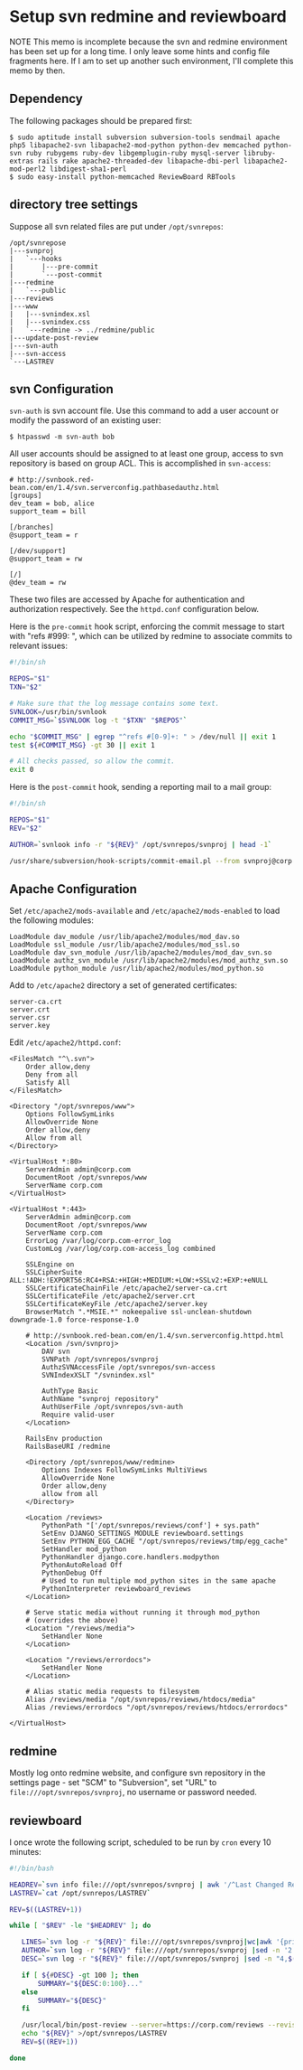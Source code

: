 # Setup svn redmine and reviewboard

NOTE This memo is incomplete because the svn and redmine environment has been set up for a long time. I only leave some hints and config file fragments here. If I am to set up another such environment, I'll complete this memo by then.

## Dependency

The following packages should be prepared first:

```text
$ sudo aptitude install subversion subversion-tools sendmail apache php5 libapache2-svn libapache2-mod-python python-dev memcached python-svn ruby rubygems ruby-dev libgemplugin-ruby mysql-server libruby-extras rails rake apache2-threaded-dev libapache-dbi-perl libapache2-mod-perl2 libdigest-sha1-perl
$ sudo easy-install python-memcached ReviewBoard RBTools
```

## directory tree settings

Suppose all svn related files are put under `/opt/svnrepos`:

```text
/opt/svnrepose
|---svnproj
|   `---hooks
|       |---pre-commit
|       `---post-commit
|---redmine
|   `---public
|---reviews
|---www
|   |---svnindex.xsl
|   |---svnindex.css
|   `---redmine -> ../redmine/public
|---update-post-review
|---svn-auth
|---svn-access
`---LASTREV
```

## svn Configuration

`svn-auth` is svn account file. Use this command to add a user account or modify the password of an existing user:

```text
$ htpasswd -m svn-auth bob
```

All user accounts should be assigned to at least one group, access to svn repository is based on group ACL. This is accomplished in `svn-access`:

```text
# http://svnbook.red-bean.com/en/1.4/svn.serverconfig.pathbasedauthz.html
[groups]
dev_team = bob, alice
support_team = bill

[/branches]
@support_team = r

[/dev/support]
@support_team = rw

[/]
@dev_team = rw
```

These two files are accessed by Apache for authentication and authorization respectively. See the `httpd.conf` configuration below.

Here is the `pre-commit` hook script, enforcing the commit message to start with "refs #999: ", which can be utilized by redmine to associate commits to relevant issues:

```bash
#!/bin/sh

REPOS="$1"
TXN="$2"

# Make sure that the log message contains some text.
SVNLOOK=/usr/bin/svnlook
COMMIT_MSG=`$SVNLOOK log -t "$TXN" "$REPOS"`

echo "$COMMIT_MSG" | egrep "^refs #[0-9]+: " > /dev/null || exit 1
test ${#COMMIT_MSG} -gt 30 || exit 1

# All checks passed, so allow the commit.
exit 0
```

Here is the `post-commit` hook, sending a reporting mail to a mail group:

```bash
#!/bin/sh

REPOS="$1"
REV="$2"

AUTHOR=`svnlook info -r "${REV}" /opt/svnrepos/svnproj | head -1`

/usr/share/subversion/hook-scripts/commit-email.pl --from svnproj@corp.com "$REPOS" "$REV" svnproj@googlegroups.com --summary -s "[svn] ${AUTHOR}" -r svnproj@googlegroups.com
```

## Apache Configuration

Set `/etc/apache2/mods-available` and `/etc/apache2/mods-enabled` to load the following modules:

```text
LoadModule dav_module /usr/lib/apache2/modules/mod_dav.so
LoadModule ssl_module /usr/lib/apache2/modules/mod_ssl.so
LoadModule dav_svn_module /usr/lib/apache2/modules/mod_dav_svn.so
LoadModule authz_svn_module /usr/lib/apache2/modules/mod_authz_svn.so
LoadModule python_module /usr/lib/apache2/modules/mod_python.so
```

Add to `/etc/apache2` directory a set of generated certificates:

```text
server-ca.crt
server.crt
server.csr
server.key
```

Edit `/etc/apache2/httpd.conf`:

```text
<FilesMatch "^\.svn">
    Order allow,deny
    Deny from all
    Satisfy All
</FilesMatch>

<Directory "/opt/svnrepos/www">
    Options FollowSymLinks
    AllowOverride None
    Order allow,deny
    Allow from all
</Directory>

<VirtualHost *:80>
    ServerAdmin admin@corp.com
    DocumentRoot /opt/svnrepos/www
    ServerName corp.com
</VirtualHost>

<VirtualHost *:443>
    ServerAdmin admin@corp.com
    DocumentRoot /opt/svnrepos/www
    ServerName corp.com
    ErrorLog /var/log/corp.com-error_log
    CustomLog /var/log/corp.com-access_log combined

    SSLEngine on
    SSLCipherSuite ALL:!ADH:!EXPORT56:RC4+RSA:+HIGH:+MEDIUM:+LOW:+SSLv2:+EXP:+eNULL
    SSLCertificateChainFile /etc/apache2/server-ca.crt
    SSLCertificateFile /etc/apache2/server.crt
    SSLCertificateKeyFile /etc/apache2/server.key
    BrowserMatch ".*MSIE.*" nokeepalive ssl-unclean-shutdown downgrade-1.0 force-response-1.0

    # http://svnbook.red-bean.com/en/1.4/svn.serverconfig.httpd.html
    <Location /svn/svnproj>
        DAV svn
        SVNPath /opt/svnrepos/svnproj
        AuthzSVNAccessFile /opt/svnrepos/svn-access
        SVNIndexXSLT "/svnindex.xsl"

        AuthType Basic
        AuthName "svnproj repository"
        AuthUserFile /opt/svnrepos/svn-auth
        Require valid-user
    </Location>

    RailsEnv production
    RailsBaseURI /redmine

    <Directory /opt/svnrepos/www/redmine>
        Options Indexes FollowSymLinks MultiViews
        AllowOverride None
        Order allow,deny
        allow from all
    </Directory>

    <Location /reviews>
        PythonPath "['/opt/svnrepos/reviews/conf'] + sys.path"
        SetEnv DJANGO_SETTINGS_MODULE reviewboard.settings
        SetEnv PYTHON_EGG_CACHE "/opt/svnrepos/reviews/tmp/egg_cache"
        SetHandler mod_python
        PythonHandler django.core.handlers.modpython
        PythonAutoReload Off
        PythonDebug Off
        # Used to run multiple mod_python sites in the same apache
        PythonInterpreter reviewboard_reviews
    </Location>

    # Serve static media without running it through mod_python
    # (overrides the above)
    <Location "/reviews/media">
        SetHandler None
    </Location>

    <Location "/reviews/errordocs">
        SetHandler None
    </Location>

    # Alias static media requests to filesystem
    Alias /reviews/media "/opt/svnrepos/reviews/htdocs/media"
    Alias /reviews/errordocs "/opt/svnrepos/reviews/htdocs/errordocs"

</VirtualHost>
```

## redmine

Mostly log onto redmine website, and configure svn repository in the settings page - set "SCM" to "Subversion", set "URL" to `file:///opt/svnrepos/svnproj`, no username or password needed.

## reviewboard

I once wrote the following script, scheduled to be run by `cron` every 10 minutes:

```bash
#!/bin/bash

HEADREV=`svn info file:///opt/svnrepos/svnproj | awk '/^Last Changed Rev:/ {print $4}'`
LASTREV=`cat /opt/svnrepos/LASTREV`

REV=$((LASTREV+1))

while [ "$REV" -le "$HEADREV" ]; do 

   LINES=`svn log -r "${REV}" file:///opt/svnrepos/svnproj|wc|awk '{print $1}'`
   AUTHOR=`svn log -r "${REV}" file:///opt/svnrepos/svnproj |sed -n '2 p'|awk '{print $3}'`
   DESC=`svn log -r "${REV}" file:///opt/svnrepos/svnproj |sed -n "4,$((LINES-1)) p"`

   if [ ${#DESC} -gt 100 ]; then
       SUMMARY="${DESC:0:100}..."
   else
       SUMMARY="${DESC}"
   fi

   /usr/local/bin/post-review --server=https://corp.com/reviews --revision-range="$((REV-1)):${REV}" --repository-url=file:///opt/svnrepos/svnproj --username=admin --password=123456 --submit-as="${AUTHOR}" --publish --summary="r${REV} - ${SUMMARY}" --description="${DESC}"
   echo "${REV}" >/opt/svnrepos/LASTREV
   REV=$((REV+1))

done
```
